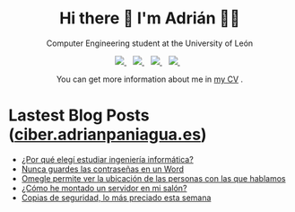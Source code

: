 <h1 align='center'>
  Hi there 👋 I'm Adrián 👨‍💻
</h1>

<p align='center'>
  Computer Engineering student at the University of León
</p>


<p align='center'>
  
  <a href="https://www.linkedin.com/in/adrianpaniagualeon/">
    <img src="https://img.shields.io/badge/linkedin-%230077B5.svg?&style=for-the-badge&logo=linkedin&logoColor=white" />
  </a>&nbsp;&nbsp;
  <a href="https://instagram.com/paniagua_leon">
    <img src="https://img.shields.io/badge/instagram-%23E4405F.svg?&style=for-the-badge&logo=instagram&logoColor=white" />        
  </a>&nbsp;&nbsp;
   <a href="https://telegram.me/APLEONI">
    <img src="https://img.shields.io/badge/Telegram-2CA5E0?style=for-the-badge&logo=telegram&logoColor=white"/>        
  </a>&nbsp;&nbsp;
  <a href="mailto:github@adrianpaniagua.es">
    <img src="https://img.shields.io/badge/Gmail-D14836?style=for-the-badge&logo=gmail&logoColor=white"/>        
  </a>&nbsp;&nbsp;
</p>
<p align='center'> You can get more information about me in <a href="https://cv.adrianpaniagua.es">my CV</a> .</p>

# Lastest Blog Posts ([ciber.adrianpaniagua.es](https://ciber.adrianpaniagua.es))
<!-- BLOG-POST-LIST:START -->
- [¿Por qué elegí estudiar ingeniería informática?](https://ciber.adrianpaniagua.es/2021/05/28/por-que-elegi-estudiar-ingenieria-informatica/)
- [Nunca guardes las contraseñas en un Word](https://ciber.adrianpaniagua.es/2021/03/21/nunca-guardes-las-contrasenas-en-un-word-utiliza/)
- [Omegle permite ver la ubicación de las personas con las que hablamos](https://ciber.adrianpaniagua.es/2021/03/17/omegle-permite-ver-la-ubicacion-de-las-personas/)
- [¿Cómo he montado un servidor en mi salón?](https://ciber.adrianpaniagua.es/2021/03/16/como-he-montado-un-servidor-en-mi-salon/)
- [Copias de seguridad, lo más preciado esta semana](https://ciber.adrianpaniagua.es/2021/03/14/copias-de-seguridad-lo-mas-preciado-esta-semana/)
<!-- BLOG-POST-LIST:END -->
